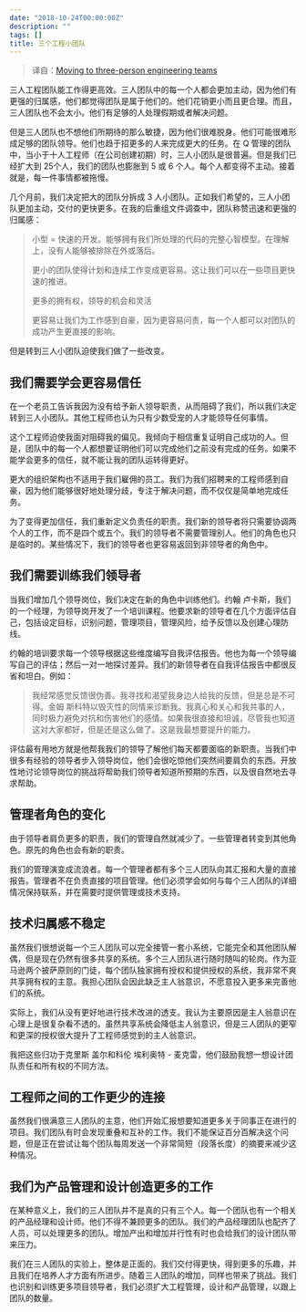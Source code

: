 ```yaml
---
date: "2018-10-24T00:00:00Z"
description: ""
tags: []
title: 三个工程小团队
---
```


> 译自：[Moving to three-person engineering teams](https://medium.com/do-not-erase/moving-to-three-person-engineering-teams-bcf599670c2a?_branch_match_id=583509431135314034)

三人工程团队能工作得更高效。三人团队中的每一个人都会更加主动，因为他们有更强的归属感，他们都觉得团队是属于他们的。他们花销更小而且更合理。而且，三人团队也不会太小。他们有足够的人处理假期或者解决问题。

但是三人团队也不想他们所期待的那么敏捷，因为他们很难脱身。他们可能很难形成足够的团队领导。他们也趋于招更多的人来完成更大的任务。在 Q 管理的团队中，当小于十人工程师（在公司创建初期）时，三人小团队是很普遍。但是我们已经扩大到 25个人，我们的团队也膨胀到 5 或 6 个人。每个人都变得不主动。接着就是，每一件事情都被拖慢。

几个月前，我们决定把大的团队分拆成 3 人小团队。正如我们希望的，三人小团队更加主动，交付的更快更多。在我的后重组文件调查中，团队称赞迅速和更强的归属感：

>  小型 = 快速的开发。能够拥有我们所处理的代码的完整心智模型。在理解上，没有人能够被排除在外或落后。
>
>  更小的团队使得计划和连续工作变成更容易。这让我们可以在一些项目更快速的推进。
>
>  更多的拥有权，领导的机会和灵活
>
>  更容易让我们为工作感到自豪，因为更容易问责，每一个人都可以对团队的成功产生更直接的影响。

但是转到三人小团队迫使我们做了一些改变。

## 我们需要学会更容易信任

在一个老员工告诉我因为没有给予新人领导职责，从而阻碍了我们，所以我们决定转到三人小团队。其他工程师也认为只有少数受宠的人才能领导任何事情。

这个工程师迫使我面对阻碍我的偏见。我倾向于相信重复证明自己成功的人。但是，团队中的每一个人都想要证明他们可以完成他们之前没有完成的任务。如果不能学会更多的信任，就不能让我的团队运转得更好。

更大的组织架构也不适用于我们雇佣的员工。我们为我们招聘来的工程师感到自豪，因为他们能够很好地处理分歧，专注于解决问题，而不仅仅是简单地完成任务。

为了变得更加信任，我们重新定义负责任的职责。我们新的领导者将只需要协调两个人的工作，而不是四个或五个。我们的领导者不需要管理别人。他们的角色也只是临时的。某些情况下，我们的领导者也更容易返回到非领导者的角色中。

## 我们需要训练我们领导者

当我们增加几个领导岗位，我们决定在新的角色中训练他们。约翰 卢卡斯，我们的一个经理，为领导岗开发了一个培训课程。他要求新的领导者在几个方面评估自己，包括设定目标，识别问题，管理项目，管理风险，给予反馈以及创建心理防线。

约翰的培训要求每一个领导根据这些维度编写自我评估报告。他也为每一个领导编写自己的评估；然后一对一地探讨差异。我们的新领导者在自我评估报告中都很反省和坦白。例如：

> 我经常感觉反馈很伪善。我寻找和渴望我身边人给我的反馈，但是总是不可得。金姆 斯科特以毁灭性的同情来诊断我。我真心和关心和我共事的人，同时极力避免对抗和伤害他们的感情。如果我很直接和坦诚，尽管我也知道这对大家都好，但是还是这么做了。这是我最想要提升的能力。

评估最有用地方就是他帮我我们的领导了解他们每天都要面临的新职责。当我们中很多有经验的领导者步入领导岗位，他们会很吃惊他们突然间要肩负的东西。开放性地讨论领导岗位的挑战将帮助我们领导者知道所预期的东西，以及很自然地去寻求帮助。

## 管理者角色的变化

由于领导者肩负更多的职责，我们的管理自然就减少了。一些管理者转变到其他角色。原先的角色也会有新的职责。

我们的管理演变成流浪者。每一个管理者都有多个三人团队向其汇报和大量的直接报告。管理者不在负责直接的项目管理。他们必须学会如何与每个三人团队的详细情况保持联系，并在需要时提供管理或技术支持。

## 技术归属感不稳定

虽然我们很想说每一个三人团队可以完全接管一套小系统，它能完全和其他团队解偶，但是现在仍然有很多共享的系统。多个三人团队进行随时随叫的轮岗。作为亚马逊两个披萨原则的门徒，每个团队独家拥有授权和提供授权的系统，我非常不爽共享拥有权的主意。我担心团队会因此缺乏主人翁意识，不愿意投入更多来完善他们的系统。

实际上，我们从没有更好地进行技术改进的透支。我认为主要原因是主人翁意识在心理上是很复杂看不透的。虽然共享系统会降低主人翁意识，但是三人团队的更窄和更深的授权很大提升了工程师感觉到的主人翁意识。

我把这些归功于克里斯 盖尔和科伦 埃利奥特 - 麦克雷，他们鼓励我想一想设计团队责任和所有权的不同方法。

## 工程师之间的工作更少的连接

虽然我们很满意三人团队的主意，他们开始汇报想要知道更多关于同事正在进行的项目。我们团队有时会发现重叠和互补的工作。我们不能保证百分百解决这个问题，但是正在尝试让每个团队每周发送一个非常简短（段落长度）的摘要来减少这种情况。

## 我们为产品管理和设计创造更多的工作

在某种意义上，我们的三人团队并不是真的只有三个人。每一个团队也有一个相关的产品经理和设计师。他们不得不兼顾更多的团队。我们的产品经理团队也配齐了人员，可以处理更多的团队。增加产出和增加并行性有时也会给我们的设计团队带来压力。



我们在三人团队的实验上，整体是正面的。我们交付得更快，得到更多的乐趣，并且我们在培养人才方面有所进步。随着三人团队的增加，同样也带来了挑战。我们也识别和训练更多项目领导者，我们必须扩大工程管理，设计和产品管理，以跟上团队的数量。